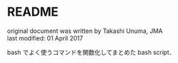 # README #

original document was written by Takashi Unuma, JMA  
last modified: 01 April 2017

bash でよく使うコマンドを関数化してまとめた bash script．
